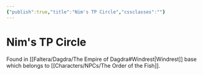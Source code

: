 ```yaml
---
{"publish":true,"title":"Nim's TP Circle","cssclasses":""}
---
```



# Nim's TP Circle

Found in [[Faltera/Dagdra/The Empire of Dagdra#Windrest\|Windrest]] base which belongs to [[Characters/NPCs/The Order of the Fish]].
